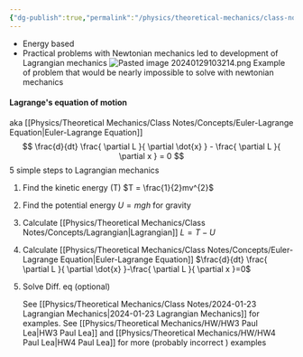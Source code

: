```yaml
---
{"dg-publish":true,"permalink":"/physics/theoretical-mechanics/class-notes/concepts/lagrangian-mechanics/"}
---
```


- Energy based
- Practical problems with Newtonian mechanics led to development of Lagrangian mechanics
![Pasted image 20240129103214.png](/img/user/Physics/Theoretical%20Mechanics/Images/Pasted%20image%2020240129103214.png)
Example of problem that would be nearly impossible to solve with newtonian mechanics

#### Lagrange's equation of motion 
aka [[Physics/Theoretical Mechanics/Class Notes/Concepts/Euler-Lagrange Equation\|Euler-Lagrange Equation]]
$$
\frac{d}{dt} \frac{ \partial L }{ \partial \dot{x} } - \frac{ \partial L }{ \partial x }  = 0
$$
5 simple steps to Lagrangian mechanics 
1. Find the kinetic energy (T)
	$T = \frac{1}{2}mv^{2}$
2. Find the potential energy 
	$U=mgh$ for gravity
3. Calculate [[Physics/Theoretical Mechanics/Class Notes/Concepts/Lagrangian\|Lagrangian]]
	$L = T-U$
4. Calculate [[Physics/Theoretical Mechanics/Class Notes/Concepts/Euler-Lagrange Equation\|Euler-Lagrange Equation]]
	$\frac{d}{dt} \frac{ \partial L }{ \partial \dot{x} }-\frac{ \partial L }{ \partial x }=0$
5. Solve Diff. eq (optional)

	See [[Physics/Theoretical Mechanics/Class Notes/2024-01-23 Lagrangian Mechanics\|2024-01-23 Lagrangian Mechanics]] for examples. See [[Physics/Theoretical Mechanics/HW/HW3 Paul Lea\|HW3 Paul Lea]] and [[Physics/Theoretical Mechanics/HW/HW4 Paul Lea\|HW4 Paul Lea]] for more (probably incorrect ) examples

